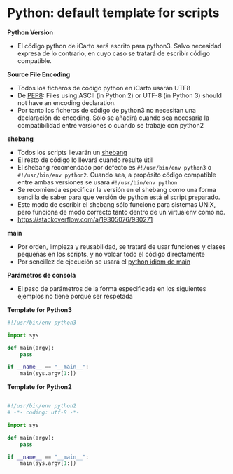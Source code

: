 # Python: default template for scripts

**Python Version**

* El código python de iCarto será escrito para python3. Salvo necesidad expresa de lo contrario, en cuyo caso se tratará de escribir código compatible.

**Source File Encoding**

* Todos los ficheros de código python en iCarto usarán UTF8
* De [PEP8](https://www.python.org/dev/peps/pep-0008/#source-file-encoding): Files using ASCII (in Python 2) or UTF-8 (in Python 3) should not have an encoding declaration.
* Por tanto los ficheros de código de python3 no necesitan una declaración de encoding. Sólo se añadirá cuando sea necesaria la compatibilidad entre versiones o cuando se trabaje con python2


**shebang**

* Todos los scripts llevarán un [shebang](https://stackoverflow.com/questions/8967902)
* El resto de código lo llevará cuando resulte útil
* El shebang recomendado por defecto es `#!/usr/bin/env python3` o `#!/usr/bin/env python2`. Cuando sea, a propósito código compatible entre ambas versiones se usará `#!/usr/bin/env python`
* Se recomienda especificar la versión en el shebang como una forma sencilla de saber para que versión de python está el script preparado.
* Este modo de escribir el shebang sólo funcione para sistemas UNIX, pero funciona de modo correcto tanto dentro de un virtualenv como no.
* https://stackoverflow.com/a/19305076/930271

**main**

* Por orden, limpieza y reusabilidad, se tratará de usar funciones y clases pequeñas en los scripts, y no volcar todo el código directamente
* Por sencillez de ejecución se usará el [python idiom de main](https://stackoverflow.com/questions/419163)

**Parámetros de consola**

* El paso de parámetros de la forma especificada en los siguientes ejemplos no tiene porqué ser respetada

**Template for Python3**

```python
#!/usr/bin/env python3

import sys

def main(argv):
    pass

if __name__ == "__main__":
    main(sys.argv[1:])
```


**Template for Python2**
```python

#!/usr/bin/env python2
# -*- coding: utf-8 -*-

import sys

def main(argv):
    pass

if __name__ == "__main__":
    main(sys.argv[1:])
```


